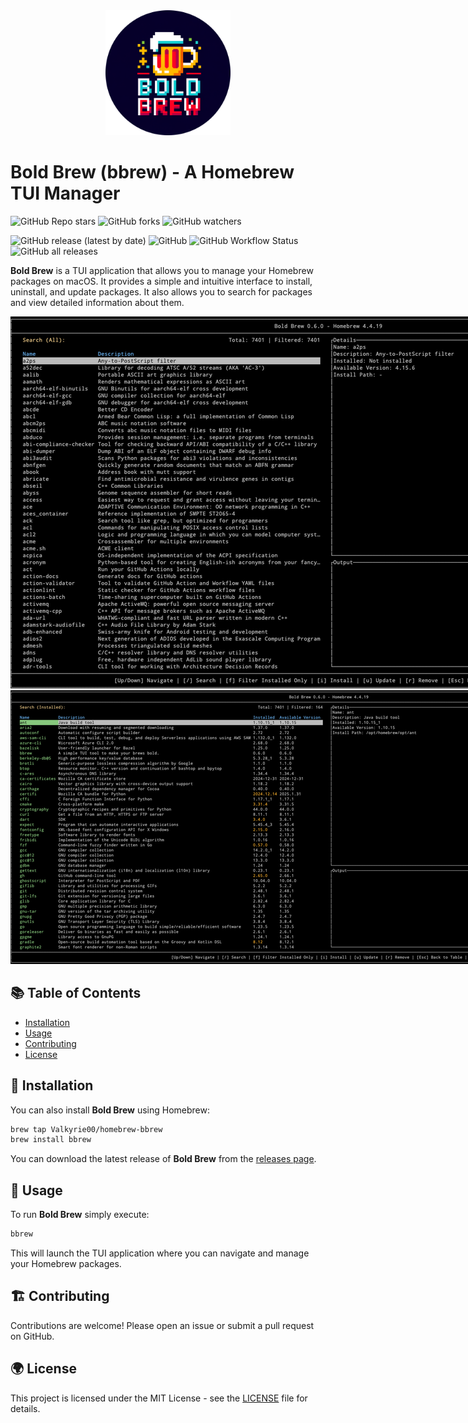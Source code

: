 <div align="center">
  <img src="resources/logo/bbrew-logo-rounded.png" alt="Bold Brew Logo" width="200" height="200">
</div>

# Bold Brew (bbrew) - A Homebrew TUI Manager

![GitHub Repo stars](https://img.shields.io/github/stars/Valkyrie00/bold-brew?style=social) ![GitHub forks](https://img.shields.io/github/forks/Valkyrie00/bold-brew?style=social) ![GitHub watchers](https://img.shields.io/github/watchers/Valkyrie00/bold-brew?style=social) 

![GitHub release (latest by date)](https://img.shields.io/github/v/release/Valkyrie00/bold-brew) ![GitHub](https://img.shields.io/github/license/Valkyrie00/bold-brew) ![GitHub Workflow Status](https://img.shields.io/github/actions/workflow/status/Valkyrie00/bold-brew/release.yml) ![GitHub all releases](https://img.shields.io/github/downloads/Valkyrie00/bold-brew/total)


**Bold Brew** is a TUI application that allows you to manage your Homebrew packages on macOS. It provides a simple and intuitive interface to install, uninstall, and update packages. It also allows you to search for packages and view detailed information about them.

<img src="resources/screenshots/main.png" alt="Bold Brew Screenshot" style="max-width: 1024px;">
<img src="resources/screenshots/installed.png" alt="Bold Brew Screenshot" style="max-width: 1024px;">

## 📚 Table of Contents

- [Installation](#installation)
- [Usage](#usage)
- [Contributing](#contributing)
- [License](#license)

## 💾 Installation
You can also install **Bold Brew** using Homebrew:

```sh
brew tap Valkyrie00/homebrew-bbrew
brew install bbrew
```

You can download the latest release of **Bold Brew** from the [releases page](https://github.com/Valkyrie00/bold-brew/releases).



## 🚀 Usage
To run **Bold Brew** simply execute:
```sh
bbrew
```
This will launch the TUI application where you can navigate and manage your Homebrew packages.


## 🏗️ Contributing
Contributions are welcome! Please open an issue or submit a pull request on GitHub.

## 🌍 License
This project is licensed under the MIT License - see the [LICENSE](LICENSE) file for details.